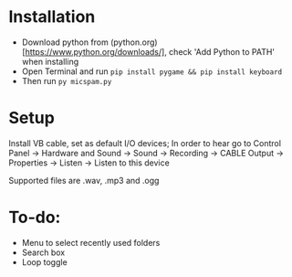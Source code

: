 # Installation

- Download python from (python.org)[https://www.python.org/downloads/], check 'Add Python to PATH' when installing
- Open Terminal and run `pip install pygame && pip install keyboard`
- Then run `py micspam.py`


# Setup

Install VB cable, set as default I/O devices;
In order to hear go to Control Panel -> Hardware and Sound -> Sound -> Recording -> CABLE Output -> Properties -> Listen -> Listen to this device

Supported files are .wav, .mp3 and .ogg


# To-do:
- Menu to select recently used folders
- Search box
- Loop toggle